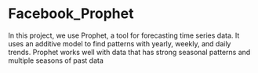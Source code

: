 # Facebook_Prophet
In this project, we use Prophet, a tool for forecasting time series data. It uses an additive model to find patterns with yearly, weekly, and daily trends. Prophet works well with data that has strong seasonal patterns and multiple seasons of past data
